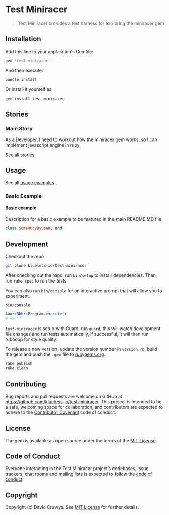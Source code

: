 # Test Miniracer

> Test Miniracer provides a test harness for exploring the miniracer gem

## Installation

Add this line to your application's Gemfile:

```ruby
gem 'test-miniracer'
```

And then execute:

```bash
bundle install
```

Or install it yourself as:

```bash
gem install test-miniracer
```

## Stories

### Main Story

As a Developer, I need to workout how the miniracer gem works, so I can implement javascript engine in ruby

See all [stories](./STORIES.md)

## Usage

See all [usage examples](./USAGE.md)

### Basic Example

#### Basic example

Description for a basic example to be featured in the main README.MD file

```ruby
class SomeRubyBySean; end
```

## Development

Checkout the repo

```bash
git clone klueless-io/test-miniracer
```

After checking out the repo, run `bin/setup` to install dependencies. Then, run `rake spec` to run the tests.

You can also run `bin/console` for an interactive prompt that will allow you to experiment.

```bash
bin/console

Aaa::Bbb::Program.execute()
# => ""
```

`test-miniracer` is setup with Guard, run `guard`, this will watch development file changes and run tests automatically, if successful, it will then run rubocop for style quality.

To release a new version, update the version number in `version.rb`, build the gem and push the `.gem` file to [rubygems.org](https://rubygems.org).

```bash
rake publish
rake clean
```

## Contributing

Bug reports and pull requests are welcome on GitHub at https://github.com/klueless-io/test-miniracer. This project is intended to be a safe, welcoming space for collaboration, and contributors are expected to adhere to the [Contributor Covenant](http://contributor-covenant.org) code of conduct.

## License

The gem is available as open source under the terms of the [MIT License](https://opensource.org/licenses/MIT).

## Code of Conduct

Everyone interacting in the Test Miniracer project’s codebases, issue trackers, chat rooms and mailing lists is expected to follow the [code of conduct](https://github.com/klueless-io/test-miniracer/blob/master/CODE_OF_CONDUCT.md).

## Copyright

Copyright (c) David Cruwys. See [MIT License](LICENSE.txt) for further details.
